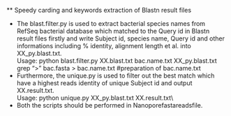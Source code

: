 
** Speedy carding and keywords extraction of Blastn result files
* The blast.filter.py is used to extract bacterial species names from RefSeq bacterial database which matched to the Query id in Blastn result files firstly and write Subject id, species name, Query id and other informations including % identity, alignment length et al. into XX_py.blast.txt.\
Usage: python blast.filter.py XX.blast.txt bac.name.txt XX_py.blast.txt\
grep “>” bac.fasta > bac.name.txt   #preparation of bac.name.txt
* Furthermore, the unique.py is used to filter out the best match which have a highest reads identity of unique Subject id and output XX.result.txt.\
Usage: python unique.py XX_py.blast.txt XX.result.txt\
* Both the scripts should be performed in Nanoporefastareadsfile.



